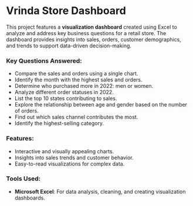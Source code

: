 # Vrinda Store Dashboard  

This project features a **visualization dashboard** created using Excel to analyze and address key business questions for a retail store. The dashboard provides insights into sales, orders, customer demographics, and trends to support data-driven decision-making.  

### Key Questions Answered:  
- Compare the sales and orders using a single chart.  
- Identify the month with the highest sales and orders.  
- Determine who purchased more in 2022: men or women.  
- Analyze different order statuses in 2022.  
- List the top 10 states contributing to sales.  
- Explore the relationship between age and gender based on the number of orders.  
- Find out which sales channel contributes the most.  
- Identify the highest-selling category.  

### Features:  
- Interactive and visually appealing charts.  
- Insights into sales trends and customer behavior.  
- Easy-to-read visualizations for complex data.  

### Tools Used:  
- **Microsoft Excel**: For data analysis, cleaning, and creating visualization dashboards. 
